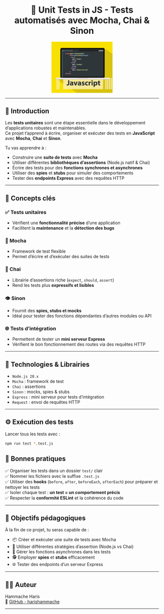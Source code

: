 <h1 align="center">🧪 Unit Tests in JS - Tests automatisés avec Mocha, Chai & Sinon</h1>

<div align="center">
    <img src="./img/javascript.jpg" alt="JS Unit Tests Project" width="200">
</div>

---

## 📖 Introduction

Les **tests unitaires** sont une étape essentielle dans le développement d’applications robustes et maintenables.  
Ce projet t’apprend à écrire, organiser et exécuter des tests en **JavaScript** avec **Mocha**, **Chai** et **Sinon**.  

Tu vas apprendre à :  
- Construire une **suite de tests** avec **Mocha**  
- Utiliser différentes **bibliothèques d’assertions** (Node.js natif & Chai)  
- Écrire des tests pour des **fonctions synchrones et asynchrones**  
- Utiliser des **spies** et **stubs** pour simuler des comportements  
- Tester des **endpoints Express** avec des requêtes HTTP  

---

## 🧠 Concepts clés

### ✅ Tests unitaires
- Vérifient une **fonctionnalité précise** d’une application  
- Facilitent la **maintenance** et la **détection des bugs**  

### 🧪 Mocha
- Framework de test flexible  
- Permet d’écrire et d’exécuter des suites de tests  

### 🔎 Chai
- Librairie d’assertions riche (`expect`, `should`, `assert`)  
- Rend les tests plus **expressifs et lisibles**  

### 👁️ Sinon
- Fournit des **spies, stubs et mocks**  
- Idéal pour tester des fonctions dépendantes d’autres modules ou API  

### 🌐 Tests d’intégration
- Permettent de tester un **mini serveur Express**  
- Vérifient le bon fonctionnement des routes via des requêtes HTTP  

---

## 🧰 Technologies & Librairies

- `Node.js 20.x`  
- `Mocha` : framework de test  
- `Chai` : assertions  
- `Sinon` : mocks, spies & stubs  
- `Express` : mini serveur pour tests d’intégration  
- `Request` : envoi de requêtes HTTP  

---

## ⚙️ Exécution des tests

Lancer tous les tests avec :  

```bash
npm run test *.test.js
```

## 🧼 Bonnes pratiques

✅ Organiser les tests dans un dossier `test/` clair  
✅ Nommer les fichiers avec le suffixe `.test.js`  
✅ Utiliser des **hooks** (`before`, `after`, `beforeEach`, `afterEach`) pour préparer et nettoyer les tests  
✅ Isoler chaque test : **un test = un comportement précis**  
✅ Respecter la **conformité ESLint** et la cohérence du code  

---

## 🎯 Objectifs pédagogiques

À la fin de ce projet, tu seras capable de :  
- 📦 Créer et exécuter une suite de tests avec Mocha  
- 🧩 Utiliser différentes stratégies d’assertion (Node.js vs Chai)  
- 🔄 Gérer les fonctions asynchrones dans les tests  
- 🕵️ Employer **spies** et **stubs** efficacement  
- 🌐 Tester des endpoints d’un serveur Express  

---

## 🧑‍💻 Auteur

Hammache Haris  
🔗 [GitHub - harishammache](https://github.com/harishammache)

---